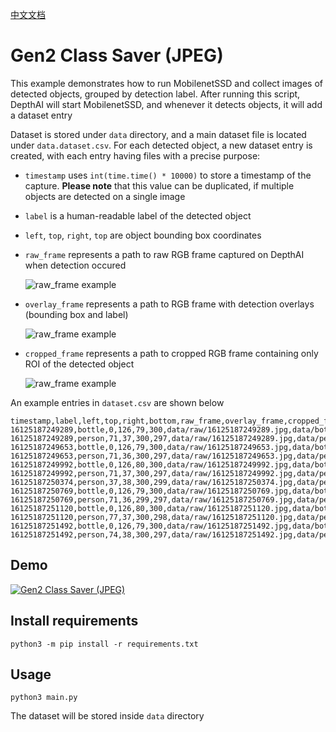 [中文文档](README.zh-CN.md)

# Gen2 Class Saver (JPEG)

This example demonstrates how to run MobilenetSSD and collect images of detected objects, grouped by detection label.
After running this script, DepthAI will start MobilenetSSD, and whenever it detects objects, it will add a dataset entry

Dataset is stored under `data` directory, and a main dataset file is located under `data.dataset.csv`.
For each detected object, a new dataset entry is created, with each entry having files with a precise purpose:
- `timestamp` uses `int(time.time() * 10000)` to store a timestamp of the capture. **Please note** that this value can be duplicated, if multiple objects are detected on a single image
- `label` is a human-readable label of the detected object
- `left`, `top`, `right`, `top` are object bounding box coordinates
- `raw_frame` represents a path to raw RGB frame captured on DepthAI when detection occured

   ![raw_frame example](https://user-images.githubusercontent.com/5244214/107018096-47163c80-67a0-11eb-88f6-c67fb3c2f421.jpg)
  
- `overlay_frame` represents a path to RGB frame with detection overlays (bounding box and label)

   ![raw_frame example](https://user-images.githubusercontent.com/5244214/107018179-63b27480-67a0-11eb-8423-4fd311a6d860.jpg)

- `cropped_frame` represents a path to cropped RGB frame containing only ROI of the detected object

   ![raw_frame example](https://user-images.githubusercontent.com/5244214/107018256-7dec5280-67a0-11eb-964e-2cc08b6b75fd.jpg)

An example entries in `dataset.csv` are shown below

```
timestamp,label,left,top,right,bottom,raw_frame,overlay_frame,cropped_frame
16125187249289,bottle,0,126,79,300,data/raw/16125187249289.jpg,data/bottle/16125187249289_overlay.jpg,data/bottle/16125187249289_cropped.jpg
16125187249289,person,71,37,300,297,data/raw/16125187249289.jpg,data/person/16125187249289_overlay.jpg,data/person/16125187249289_cropped.jpg
16125187249653,bottle,0,126,79,300,data/raw/16125187249653.jpg,data/bottle/16125187249653_overlay.jpg,data/bottle/16125187249653_cropped.jpg
16125187249653,person,71,36,300,297,data/raw/16125187249653.jpg,data/person/16125187249653_overlay.jpg,data/person/16125187249653_cropped.jpg
16125187249992,bottle,0,126,80,300,data/raw/16125187249992.jpg,data/bottle/16125187249992_overlay.jpg,data/bottle/16125187249992_cropped.jpg
16125187249992,person,71,37,300,297,data/raw/16125187249992.jpg,data/person/16125187249992_overlay.jpg,data/person/16125187249992_cropped.jpg
16125187250374,person,37,38,300,299,data/raw/16125187250374.jpg,data/person/16125187250374_overlay.jpg,data/person/16125187250374_cropped.jpg
16125187250769,bottle,0,126,79,300,data/raw/16125187250769.jpg,data/bottle/16125187250769_overlay.jpg,data/bottle/16125187250769_cropped.jpg
16125187250769,person,71,36,299,297,data/raw/16125187250769.jpg,data/person/16125187250769_overlay.jpg,data/person/16125187250769_cropped.jpg
16125187251120,bottle,0,126,80,300,data/raw/16125187251120.jpg,data/bottle/16125187251120_overlay.jpg,data/bottle/16125187251120_cropped.jpg
16125187251120,person,77,37,300,298,data/raw/16125187251120.jpg,data/person/16125187251120_overlay.jpg,data/person/16125187251120_cropped.jpg
16125187251492,bottle,0,126,79,300,data/raw/16125187251492.jpg,data/bottle/16125187251492_overlay.jpg,data/bottle/16125187251492_cropped.jpg
16125187251492,person,74,38,300,297,data/raw/16125187251492.jpg,data/person/16125187251492_overlay.jpg,data/person/16125187251492_cropped.jpg
```

## Demo

[![Gen2 Class Saver (JPEG)](https://user-images.githubusercontent.com/5244214/106964520-83b34b00-6742-11eb-8729-eff0a7584a46.gif)](https://youtu.be/gKawPaUcTi4 "Class Saver (JPEG) on DepthAI")

## Install requirements

```
python3 -m pip install -r requirements.txt
```

## Usage

```
python3 main.py
```

The dataset will be stored inside `data` directory
